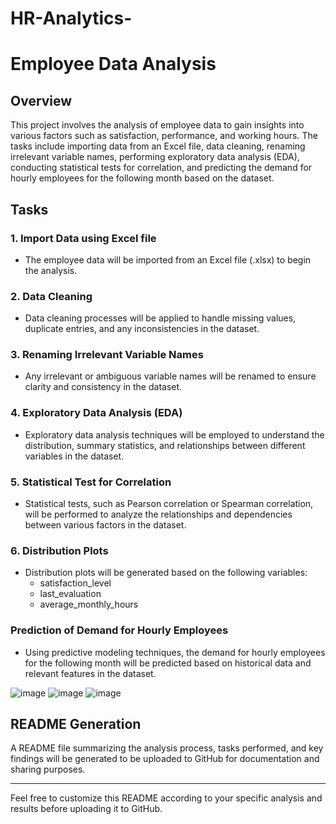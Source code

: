 # HR-Analytics-
# Employee Data Analysis

## Overview
This project involves the analysis of employee data to gain insights into various factors such as satisfaction, performance, and working hours. The tasks include importing data from an Excel file, data cleaning, renaming irrelevant variable names, performing exploratory data analysis (EDA), conducting statistical tests for correlation, and predicting the demand for hourly employees for the following month based on the dataset.

## Tasks

### 1. Import Data using Excel file
- The employee data will be imported from an Excel file (.xlsx) to begin the analysis.

### 2. Data Cleaning
- Data cleaning processes will be applied to handle missing values, duplicate entries, and any inconsistencies in the dataset.

### 3. Renaming Irrelevant Variable Names
- Any irrelevant or ambiguous variable names will be renamed to ensure clarity and consistency in the dataset.

### 4. Exploratory Data Analysis (EDA)
- Exploratory data analysis techniques will be employed to understand the distribution, summary statistics, and relationships between different variables in the dataset.

### 5. Statistical Test for Correlation
- Statistical tests, such as Pearson correlation or Spearman correlation, will be performed to analyze the relationships and dependencies between various factors in the dataset.

### 6. Distribution Plots
- Distribution plots will be generated based on the following variables:
  - satisfaction_level
  - last_evaluation
  - average_monthly_hours

### Prediction of Demand for Hourly Employees
- Using predictive modeling techniques, the demand for hourly employees for the following month will be predicted based on historical data and relevant features in the dataset.



![image](https://github.com/Pravallika0/HR-Analytics-/assets/117079437/91c89b4b-6de1-4995-9d12-81ad949e43b5)
![image](https://github.com/Pravallika0/HR-Analytics-/assets/117079437/28e42e7a-c460-45ca-847c-13a6f66e8c5c)
![image](https://github.com/Pravallika0/HR-Analytics-/assets/117079437/d11d7e66-21ba-4b47-9603-c5346665a5ac)



## README Generation
A README file summarizing the analysis process, tasks performed, and key findings will be generated to be uploaded to GitHub for documentation and sharing purposes.

---

Feel free to customize this README according to your specific analysis and results before uploading it to GitHub.
